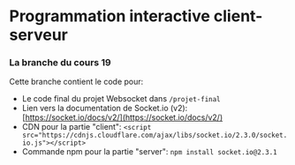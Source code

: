 # Programmation interactive client-serveur
### La branche du cours 19

Cette branche contient le code pour:
- Le code final du projet Websocket dans `/projet-final`
- Lien vers la documentation de Socket.io (v2): [https://socket.io/docs/v2/](https://socket.io/docs/v2/)
- CDN pour la partie "client": `<script src="https://cdnjs.cloudflare.com/ajax/libs/socket.io/2.3.0/socket.io.js"></script>`
- Commande npm pour la partie "server": `npm install socket.io@2.3.1`
